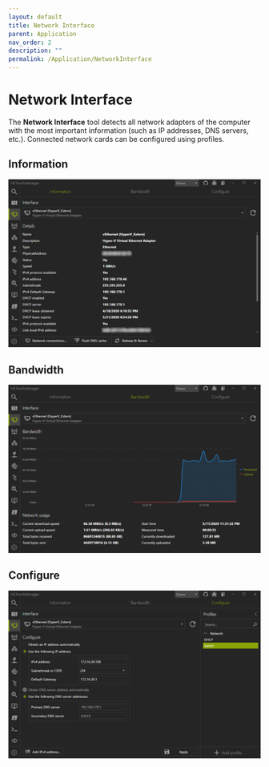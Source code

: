```yaml
---
layout: default
title: Network Interface
parent: Application
nav_order: 2
description: ""
permalink: /Application/NetworkInterface
---
```


# Network Interface

The **Network Interface** tool detects all network adapters of the computer with the most important information (such as IP addresses, DNS servers, etc.). Connected network cards can be configured using profiles.

## Information

![NetworkInterface_Information](02_NetworkInterface_Information.png)

## Bandwidth
![NetworkInterface_Bandwidth](02_NetworkInterface_Bandwidth.png)

## Configure

![NetworkInterface_Configure](02_NetworkInterface_Configure.png)